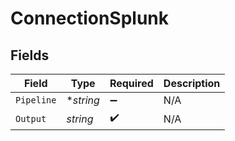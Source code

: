 # ConnectionSplunk


## Fields

| Field              | Type               | Required           | Description        |
| ------------------ | ------------------ | ------------------ | ------------------ |
| `Pipeline`         | **string*          | :heavy_minus_sign: | N/A                |
| `Output`           | *string*           | :heavy_check_mark: | N/A                |